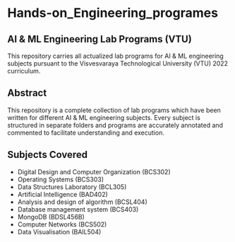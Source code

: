 # Hands-on_Engineering_programes

## AI & ML Engineering Lab Programs (VTU)

This repository carries all actualized lab programs for AI & ML engineering subjects pursuant to the Visvesvaraya Technological University (VTU) 2022 curriculum.

## Abstract

This repository is a complete collection of lab programs which have been written for different AI & ML engineering subjects. Every subject is structured in separate folders and programs are accurately annotated and commented to facilitate understanding and execution.

## Subjects Covered

- Digital Design and Computer Organization (BCS302)
- Operating Systems (BCS303)
- Data Structures Laboratory (BCL305)
- Artificial Intelligence (BAD402)
- Analysis and design of algorithm (BCSL404)
- Database management system (BCS403)
- MongoDB (BDSL456B)
- Computer Networks (BCS502)
- Data Visualisation (BAIL504)
